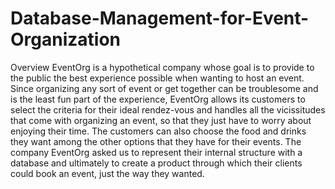 ﻿# Database-Management-for-Event-Organization
 
  Overview
EventOrg is a hypothetical company whose goal is to provide to the public the 
best experience possible when wanting to host an event. Since organizing any 
sort of event or get together can be troublesome and is the least fun part of 
the experience, EventOrg allows its customers to select the criteria for their 
ideal rendez-vous and handles all the vicissitudes that come with organizing 
an event, so that they just have to worry about enjoying their time.
The customers can also choose the food and drinks they want among the 
other options that they have for their events.
The company EventOrg asked us to represent their internal structure with a 
database and ultimately to create a product through which their clients could 
book an event, just the way they wanted.
